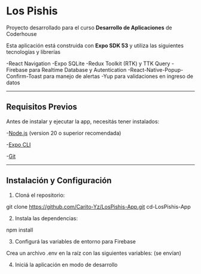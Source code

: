 # Los Pishis

Proyecto desarrollado para el curso **Desarrollo de Aplicaciones** de Coderhouse

Esta aplicación está construida con **Expo SDK 53** y utiliza las siguientes tecnologías y librerías

-React Navigation
-Expo SQLite
-Redux Toolkit (RTK) y TTK Query
-Firebase para Realtime Database y Autentication
-React-Native-Popup-Confirm-Toast para manejo de alertas
-Yup para validaciones en ingreso de datos

---

## Requisitos Previos

Antes de instalar y ejecutar la app, necesitás tener instalados:

-[Node.js](https://nodejs.org/es/) (version 20 o superior recomendada)

-[Expo CLI](https://docs.expo.dev/more/expo-cli/)

-[Git](https://git-scm.com/)

---

## Instalación y Configuración

1. Cloná el repositorio:

git clone https://github.com/Carito-Yz/LosPishis-App.git
cd-LosPishis-App

2. Instala las dependencias:

npm install

3. Configurá las variables de entorno para Firebase

Crea un archivo .env en la raíz con las siguientes variables: (se envían)

4. Iniciá la aplicación en modo de desarrollo
